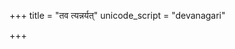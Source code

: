 +++
title = "तव त्यन्नर्यत्"
unicode_script = "devanagari"

+++
<div class="js_include" url="/vedAH/sAma/paravastu-saama/devaH/indraH/tava-tyan-naryam/"  newLevelForH1="1" includeTitle="true"> </div>